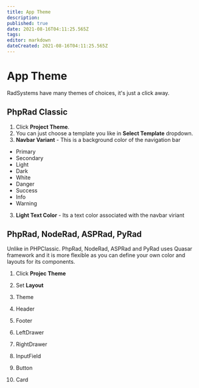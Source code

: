 ```yaml
---
title: App Theme
description: 
published: true
date: 2021-08-16T04:11:25.565Z
tags: 
editor: markdown
dateCreated: 2021-08-16T04:11:25.565Z
---
```


# App Theme
RadSystems have many themes of choices, it's just a click away.

## PhpRad Classic
1. Click **Project Theme**.
2. You can just choose a template you like in **Select Template** dropdown.
3. **Navbar Variant** - This is a background color of the navigation bar
- Primary
- Secondary
- Light
- Dark
- White
- Danger
- Success
- Info
- Warning

3. **Light Text Color** - Its a text color associated with the navbar viriant 

## PhpRad, NodeRad, ASPRad, PyRad
Unlike in PHPClassic. PhpRad, NodeRad, ASPRad and PyRad uses Quasar framework and it is more flexible as you can define your own color and layouts for its components.

1. Click **Projec Theme**
2. Set **Layout**

3. Theme

4. Header

5. Footer

6. LeftDrawer

7. RightDrawer

8. InputField

9. Button

10. Card
